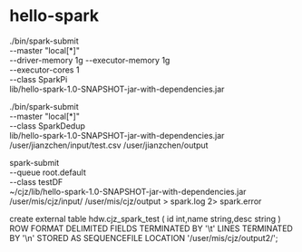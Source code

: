 # hello-spark


./bin/spark-submit \
    --master "local[*]" \
    --driver-memory 1g --executor-memory 1g \
    --executor-cores 1 \
    --class SparkPi \
    lib/hello-spark-1.0-SNAPSHOT-jar-with-dependencies.jar

./bin/spark-submit \
    --master "local[*]" \
    --class SparkDedup \
    lib/hello-spark-1.0-SNAPSHOT-jar-with-dependencies.jar \
    /user/jianzchen/input/test.csv /user/jianzchen/output
    
spark-submit \
    --queue root.default \
    --class testDF \
    ~/cjz/lib/hello-spark-1.0-SNAPSHOT-jar-with-dependencies.jar \
    /user/mis/cjz/input/ /user/mis/cjz/output > spark.log 2> spark.error
    
create external table hdw.cjz_spark_test 
(
id int,name string,desc string
)
ROW FORMAT DELIMITED FIELDS TERMINATED BY '\t'
LINES TERMINATED BY '\n'
STORED AS SEQUENCEFILE
LOCATION '/user/mis/cjz/output2/';
